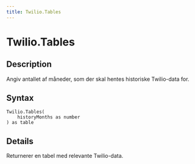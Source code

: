 ```yaml
---
title: Twilio.Tables
---
```


# Twilio.Tables


## Description

Angiv antallet af måneder, som der skal hentes historiske Twilio-data for.


## Syntax

```powerquery
Twilio.Tables(
    historyMonths as number
) as table
```


## Details

Returnerer en tabel med relevante Twilio-data.


